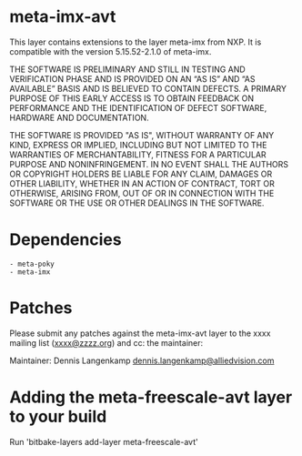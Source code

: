 meta-imx-avt
============

This layer contains extensions to the layer meta-imx from NXP. 
It is compatible with the version 5.15.52-2.1.0 of meta-imx. 

THE SOFTWARE IS PRELIMINARY AND STILL IN TESTING AND VERIFICATION PHASE AND IS PROVIDED ON AN “AS IS” AND “AS AVAILABLE” BASIS AND IS BELIEVED TO CONTAIN DEFECTS. A PRIMARY PURPOSE OF THIS EARLY ACCESS IS TO OBTAIN FEEDBACK ON PERFORMANCE AND THE IDENTIFICATION OF DEFECT SOFTWARE, HARDWARE AND DOCUMENTATION.

THE SOFTWARE IS PROVIDED "AS IS", WITHOUT WARRANTY OF ANY KIND, EXPRESS OR IMPLIED, INCLUDING BUT NOT LIMITED TO THE WARRANTIES OF MERCHANTABILITY, FITNESS FOR A PARTICULAR PURPOSE AND NONINFRINGEMENT. IN NO EVENT SHALL THE AUTHORS OR COPYRIGHT HOLDERS BE LIABLE FOR ANY CLAIM, DAMAGES OR OTHER LIABILITY, WHETHER IN AN ACTION OF CONTRACT, TORT OR OTHERWISE, ARISING FROM, OUT OF OR IN CONNECTION WITH THE SOFTWARE OR THE USE OR OTHER DEALINGS IN THE SOFTWARE.


Dependencies
============
    - meta-poky
    - meta-imx

Patches
=======

Please submit any patches against the meta-imx-avt layer to the xxxx mailing list (xxxx@zzzz.org)
and cc: the maintainer:

Maintainer: Dennis Langenkamp <dennis.langenkamp@alliedvision.com>

Adding the meta-freescale-avt layer to your build
=================================================

Run 'bitbake-layers add-layer meta-freescale-avt'

